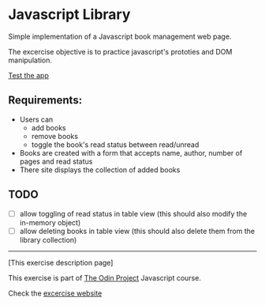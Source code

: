# Javascript Library

Simple implementation of a Javascript book management web page.

The excercise objective is to practice javascript's prototies and DOM manipulation.

[Test the app](https://nico-or.github.io/TOP_javascript_library/)

## Requirements:
- Users can
  - add books
  - remove books
  - toggle the book's read status between read/unread
- Books are created with a form that accepts name, author, number of pages and read status
- There site displays the collection of added books

## TODO
- [ ] allow toggling of read status in table view (this should also modify the in-memory object)
- [ ] allow deleting books in table view  (this should also delete them from the library collection)

---

[This exercise description page]

This exercise is part of [The Odin Project][top home] Javascript course.

Check the [excercise website][project page]

[top home]: https://www.theodinproject.com/lessons/javascript-library
[project page]: https://www.theodinproject.com/lessons/javascript-library
